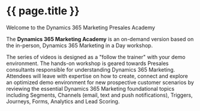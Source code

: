

# {{ page.title }}

Welcome to the Dynamics 365 Marketing Presales Academy

The **Dynamics 365 Marketing Academy** is an on-demand version based on the in-person, Dynamics 365 Marketing in a Day workshop. 

The series of videos is designed as a "follow the trainer" with your demo environment. The hands-on workshop is geared towards Presales consultants responsible for understanding Dynamics 365 Marketing. Attendees will leave with expertise on how to create, connect and explore an optimized demo environment for new prospective customer scenarios by reviewing the essential Dynamics 365 Marketing foundational topics including Segments, Channels (email, text and push notifications), Triggers, Journeys, Forms, Analytics and Lead Scoring.